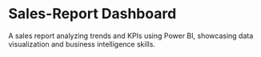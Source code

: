 # Sales-Report Dashboard
A sales report analyzing trends and KPIs using Power BI, showcasing data visualization and business intelligence skills.
